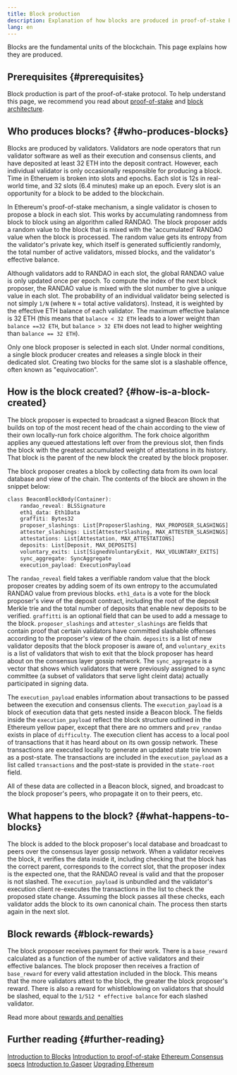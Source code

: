 ```yaml
---
title: Block production
description: Explanation of how blocks are produced in proof-of-stake Ethereum.
lang: en
---
```


Blocks are the fundamental units of the blockchain. This page explains how they are produced.

## Prerequisites {#prerequisites}

Block production is part of the proof-of-stake protocol. To help understand this page, we recommend you read about [proof-of-stake](src/content/developers/docs/consensus-mechanisms/pos/) and [block architecture](src/content/developers/docs/blocks/).

## Who produces blocks? {#who-produces-blocks}

Blocks are produced by validators. Validators are node operators that run validator software as well as their execution and consensus clients, and have deposited at least 32 ETH into the deposit contract. However, each individual validator is only occasionally responsible for producing a block. Time in Etheruem is broken into slots and epochs. Each slot is 12s in real-world time, and 32 slots (6.4 minutes) make up an epoch. Every slot is an opportunity for a block to be added to the blockchain.

In Ethereum's proof-of-stake mechanism, a single validator is chosen to propose a block in each slot. This works by accumulating randomness from block to block using an algorithm called RANDAO. The block proposer adds a random value to the block that is mixed with the 'accumulated' RANDAO value when the block is processed. The random value gets its entropy from the validator's private key, which itself is generated sufficiently randomly, the total number of active validators, missed blocks, and the validator's effective balance.

Although validators add to RANDAO in each slot, the global RANDAO value is only updated once per epoch. To compute the index of the next block proposer, the RANDAO value is mixed with the slot number to give a unique value in each slot. The probability of an individual validator being selected is not simply `1/N` (where `N` = total active validators). Instead, it is weighted by the effective ETH balance of each validator. The maximum effective balance is 32 ETH (this means that `balance < 32 ETH` leads to a lower weight than `balance ==32 ETH`, but `balance > 32 ETH` does not lead to higher weighting than `balance == 32 ETH`).

Only one block proposer is selected in each slot. Under normal conditions, a single block producer creates and releases a single block in their dedicated slot. Creating two blocks for the same slot is a slashable offence, often known as "equivocation".

## How is the block created? {#how-is-a-block-created}

The block proposer is expected to broadcast a signed Beacon Block that builds on top of the most recent head of the chain according to the view of their own locally-run fork choice algorithm. The fork choice algorithm applies any queued attestations left over from the previous slot, then finds the block with the greatest accumulated weight of attestations in its history. That block is the parent of the new block the created by the block proposer.

The block proposer creates a block by collecting data from its own local database and view of the chain. The contents of the block are shown in the snippet below:

```rust
class BeaconBlockBody(Container):
    randao_reveal: BLSSignature
    eth1_data: Eth1Data
    graffiti: Bytes32
    proposer_slashings: List[ProposerSlashing, MAX_PROPOSER_SLASHINGS]
    attester_slashings: List[AttesterSlashing, MAX_ATTESTER_SLASHINGS]
    attestations: List[Attestation, MAX_ATTESTATIONS]
    deposits: List[Deposit, MAX_DEPOSITS]
    voluntary_exits: List[SignedVoluntaryExit, MAX_VOLUNTARY_EXITS]
    sync_aggregate: SyncAggregate
    execution_payload: ExecutionPayload
```

The `randao_reveal` field takes a verifiable random value that the block proposer creates by adding soem of its own entropy to the accumulated RANDAO value from previous blocks. `eth1_data` is a vote for the block proposer's view of the deposit contract, including the root of the deposit Merkle trie and the total number of deposits that enable new deposits to be verified. `graffitti` is an optional field that can be used to add a message to the block. `proposer_slashings` and `attester_slashings` are fields that contain proof that certain validators have committed slashable offenses according to the proposer's view of the chain. `deposits` is a list of new validator deposits that the block proposer is aware of, and `voluntary_exits` is a list of validators that wish to exit that the block proposer has heard about on the consensus layer gossip network. The `sync_aggregate` is a vector that shows which validators that were previously assigned to a sync committee (a subset of validators that serve light cleint data) actually participated in signing data.

The `execution_payload` enables information about transactions to be passed between the execution and consensus clients. The `execution_payload` is a block of execution data that gets nested inside a Beacon block. The fields inside the `execution_payload` reflect the block structure outlined in the Ethereum yellow paper, except that there are no ommers and `prev_randao` exists in place of `difficulty`. The execution client has access to a local pool of transactions that it has heard about on its own gossip network. These transactions are executed locally to generate an updated state trie known as a post-state. The transactions are included in the `execution_payload` as a list called `transactions` and the post-state is provided in the `state-root` field.

All of these data are collected in a Beacon block, signed, and broadcast to the block proposer's peers, who propagate it on to their peers, etc.

## What happens to the block? {#what-happens-to-blocks}

The block is added to the block proposer's local database and broadcast to peers over the consensus layer gossip network. When a validator receives the block, it verifies the data inside it, including checking that the block has the correct parent, corresponds to the correct slot, that the proposer index is the expected one, that the RANDAO reveal is valid and that the proposer is not slashed. The `execution_payload` is unbundled and the validator's execution client re-executes the transactions in the list to check the proposed state change. Assuming the block passes all these checks, each validator adds the block to its own canonical chain. The process then starts again in the next slot.

## Block rewards {#block-rewards}

The block proposer receives payment for their work. There is a `base_reward` calculated as a function of the number of active validators and their effective balances. The block proposer then receives a fraction of `base_reward` for every valid attestation included in the block. This means that the more validators attest to the block, the greater the block proposer's reward. There is also a reward for whistleblowing on validators that should be slashed, equal to the `1/512 * effective balance` for each slashed validator.

Read more about [rewards and penalties](/developers/docs/consensus-mechanisms/pos/rewards-and-penalties)

## Further reading {#further-reading}

[Introduction to Blocks](/developers/docs/blocks/)
[Introduction to proof-of-stake](/developers/docs/consensus-mechanisms/pos/)
[Ethereum Consensus specs](www.github.com/ethereum/consensus-specs)
[Introduction to Gasper](/developers/docs/consensus-mechanisms/pos/)
[Upgrading Ethereum](https://eth2book.info/)
